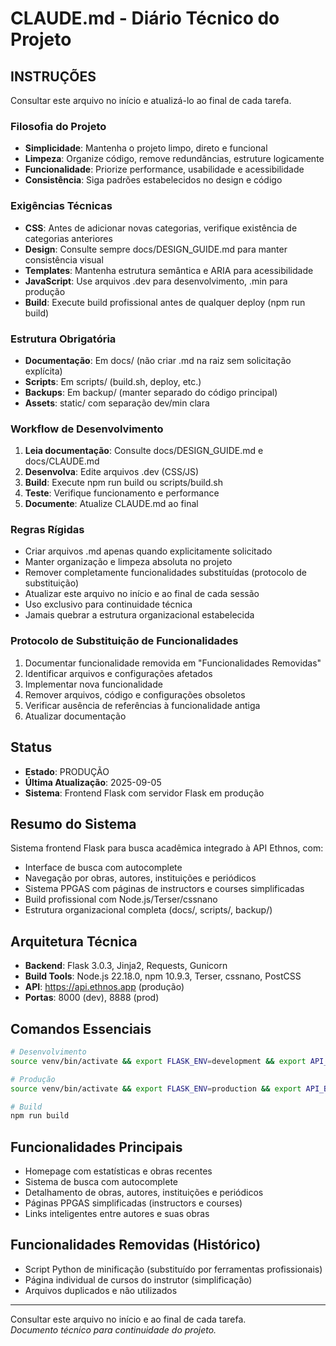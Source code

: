 # CLAUDE.md - Diário Técnico do Projeto

## INSTRUÇÕES
Consultar este arquivo no início e atualizá-lo ao final de cada tarefa.

### Filosofia do Projeto
- **Simplicidade**: Mantenha o projeto limpo, direto e funcional
- **Limpeza**: Organize código, remove redundâncias, estruture logicamente
- **Funcionalidade**: Priorize performance, usabilidade e acessibilidade
- **Consistência**: Siga padrões estabelecidos no design e código

### Exigências Técnicas
- **CSS**: Antes de adicionar novas categorias, verifique existência de categorias anteriores
- **Design**: Consulte sempre docs/DESIGN_GUIDE.md para manter consistência visual
- **Templates**: Mantenha estrutura semântica e ARIA para acessibilidade
- **JavaScript**: Use arquivos .dev para desenvolvimento, .min para produção
- **Build**: Execute build profissional antes de qualquer deploy (npm run build)

### Estrutura Obrigatória
- **Documentação**: Em docs/ (não criar .md na raiz sem solicitação explícita)
- **Scripts**: Em scripts/ (build.sh, deploy, etc.)
- **Backups**: Em backup/ (manter separado do código principal)
- **Assets**: static/ com separação dev/min clara

### Workflow de Desenvolvimento
1. **Leia documentação**: Consulte docs/DESIGN_GUIDE.md e docs/CLAUDE.md
2. **Desenvolva**: Edite arquivos .dev (CSS/JS)
3. **Build**: Execute npm run build ou scripts/build.sh
4. **Teste**: Verifique funcionamento e performance
5. **Documente**: Atualize CLAUDE.md ao final

### Regras Rígidas
- Criar arquivos .md apenas quando explicitamente solicitado
- Manter organização e limpeza absoluta no projeto
- Remover completamente funcionalidades substituídas (protocolo de substituição)
- Atualizar este arquivo no início e ao final de cada sessão
- Uso exclusivo para continuidade técnica
- Jamais quebrar a estrutura organizacional estabelecida

### Protocolo de Substituição de Funcionalidades
1. Documentar funcionalidade removida em "Funcionalidades Removidas"
2. Identificar arquivos e configurações afetados
3. Implementar nova funcionalidade
4. Remover arquivos, código e configurações obsoletos
5. Verificar ausência de referências à funcionalidade antiga
6. Atualizar documentação

## Status
- **Estado**: PRODUÇÃO
- **Última Atualização**: 2025-09-05
- **Sistema**: Frontend Flask com servidor Flask em produção

## Resumo do Sistema
Sistema frontend Flask para busca acadêmica integrado à API Ethnos, com:
- Interface de busca com autocomplete
- Navegação por obras, autores, instituições e periódicos
- Sistema PPGAS com páginas de instructors e courses simplificadas
- Build profissional com Node.js/Terser/cssnano
- Estrutura organizacional completa (docs/, scripts/, backup/)

## Arquitetura Técnica
- **Backend**: Flask 3.0.3, Jinja2, Requests, Gunicorn
- **Build Tools**: Node.js 22.18.0, npm 10.9.3, Terser, cssnano, PostCSS
- **API**: https://api.ethnos.app (produção)
- **Portas**: 8000 (dev), 8888 (prod)

## Comandos Essenciais
```bash
# Desenvolvimento
source venv/bin/activate && export FLASK_ENV=development && export API_BASE_URL=https://api.ethnos.app && export PORT=8000 && python app.py

# Produção  
source venv/bin/activate && export FLASK_ENV=production && export API_BASE_URL=https://api.ethnos.app && export PORT=8888 && python app.py

# Build
npm run build
```

## Funcionalidades Principais
- Homepage com estatísticas e obras recentes
- Sistema de busca com autocomplete
- Detalhamento de obras, autores, instituições e periódicos  
- Páginas PPGAS simplificadas (instructors e courses)
- Links inteligentes entre autores e suas obras

## Funcionalidades Removidas (Histórico)
- Script Python de minificação (substituído por ferramentas profissionais)
- Página individual de cursos do instrutor (simplificação)
- Arquivos duplicados e não utilizados

---
Consultar este arquivo no início e ao final de cada tarefa.  
*Documento técnico para continuidade do projeto.*
